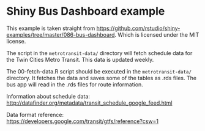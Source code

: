 # Shiny Bus Dashboard example

This example is taken straight from https://github.com/rstudio/shiny-examples/tree/master/086-bus-dashboard. Which is licensed under the MIT license.

The script in the `metrotransit-data/` directory will fetch schedule data for the Twin Cities Metro Transit. This data is updated weekly.


The 00-fetch-data.R script should be executed in the `metrotransit-data/` directory. It fetches the data and saves some of the tables as .rds files. The bus app will read in the .rds files for route information.

Information about schedule data: http://datafinder.org/metadata/transit_schedule_google_feed.html

Data format reference: https://developers.google.com/transit/gtfs/reference?csw=1
